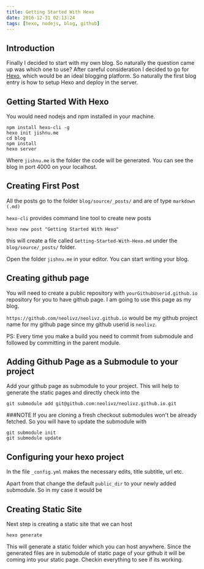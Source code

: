 ```yaml
---
title: Getting Started With Hexo
date: 2016-12-31 02:13:24
tags: [hexo, nodejs, blog, github]
---
```

## Introduction

Finally I decided to start with my own blog. So naturally the question came up was which one to use? After careful consideration I decided to go for [Hexo](https://hexo.io), which would be an ideal blogging platform. So naturally the first blog entry is how to setup Hexo and deploy in the server.


## Getting Started With Hexo
You would need nodejs and npm installed in your machine.

```
npm install hexo-cli -g
hexo init jishnu.me
cd blog
npm install
hexo server
```
Where `jishnu.me` is the folder the code will be generated. You can see the blog in port 4000 on your localhost.

## Creating First Post

All the posts go to the folder `blog/source/_posts/` and are of type `markdown (.md)`

`hexo-cli` provides command line tool to create new posts

```
hexo new post "Getting Started With Hexo"
```
this will create a file called `Getting-Started-With-Hexo.md` under the `blog/source/_posts/` folder.

Open the folder `jishnu.me` in your editor. You can start writing your blog.

## Creating github page

You will need to create a public repository with `yourGithubUserid.github.io` repository for you to have github page. I am going to use this page as my blog.

`https://github.com/neolivz/neolivz.github.io` would be my github project name for my github page since my github userid is `neolivz`.

PS:
Every time you make a build you need to commit from submodule and followed by committing in the parent module.

## Adding Github Page as a Submodule to your project

Add your github page as submodule to your project. This will help to generate the static pages and directly check into the
```
git submodule add git@github.com:neolivz/neolivz.github.io.git
```

###NOTE
If you are cloning a fresh checkout submodules won't be already fetched. So you will have to update the submodule with
```
git submodule init
git submodule update
```

## Configuring your hexo project

In the file `_config.yml` makes the necessary edits, title subtitle, url etc.

Apart from that change the default `public_dir` to your newly added submodule. So in my case it would be


## Creating Static Site

Next step is creating a static site that we can host

```
hexo generate
```

This will generate a static folder which you can host anywhere. Since the generated files are in submodule of static page of your github it will be coming into your static page. Checkin everything to see if its working.
